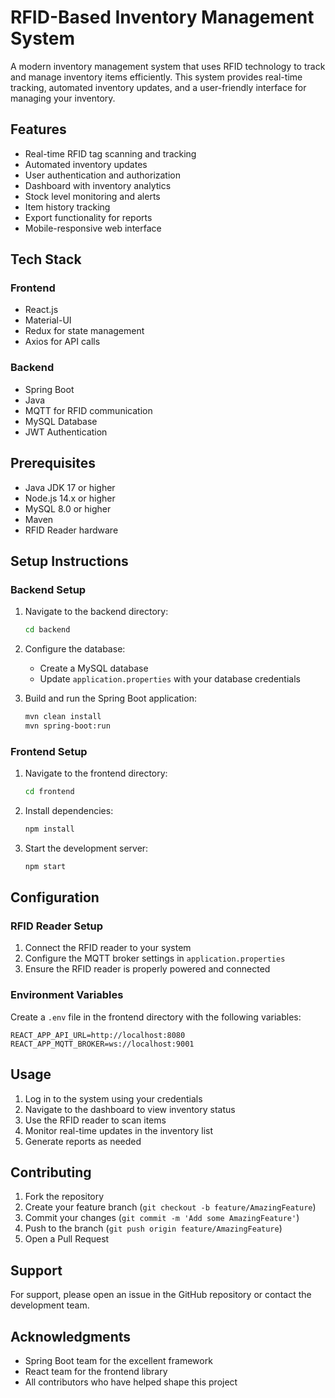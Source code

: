 # RFID-Based Inventory Management System

A modern inventory management system that uses RFID technology to track and manage inventory items efficiently. This system provides real-time tracking, automated inventory updates, and a user-friendly interface for managing your inventory.

## Features

- Real-time RFID tag scanning and tracking
- Automated inventory updates
- User authentication and authorization
- Dashboard with inventory analytics
- Stock level monitoring and alerts
- Item history tracking
- Export functionality for reports
- Mobile-responsive web interface

## Tech Stack

### Frontend
- React.js
- Material-UI
- Redux for state management
- Axios for API calls

### Backend
- Spring Boot
- Java
- MQTT for RFID communication
- MySQL Database
- JWT Authentication

## Prerequisites

- Java JDK 17 or higher
- Node.js 14.x or higher
- MySQL 8.0 or higher
- Maven
- RFID Reader hardware

## Setup Instructions

### Backend Setup

1. Navigate to the backend directory:
   ```bash
   cd backend
   ```

2. Configure the database:
   - Create a MySQL database
   - Update `application.properties` with your database credentials

3. Build and run the Spring Boot application:
   ```bash
   mvn clean install
   mvn spring-boot:run
   ```

### Frontend Setup

1. Navigate to the frontend directory:
   ```bash
   cd frontend
   ```

2. Install dependencies:
   ```bash
   npm install
   ```

3. Start the development server:
   ```bash
   npm start
   ```

## Configuration

### RFID Reader Setup
1. Connect the RFID reader to your system
2. Configure the MQTT broker settings in `application.properties`
3. Ensure the RFID reader is properly powered and connected

### Environment Variables
Create a `.env` file in the frontend directory with the following variables:
```
REACT_APP_API_URL=http://localhost:8080
REACT_APP_MQTT_BROKER=ws://localhost:9001
```

## Usage

1. Log in to the system using your credentials
2. Navigate to the dashboard to view inventory status
3. Use the RFID reader to scan items
4. Monitor real-time updates in the inventory list
5. Generate reports as needed

## Contributing

1. Fork the repository
2. Create your feature branch (`git checkout -b feature/AmazingFeature`)
3. Commit your changes (`git commit -m 'Add some AmazingFeature'`)
4. Push to the branch (`git push origin feature/AmazingFeature`)
5. Open a Pull Request

## Support

For support, please open an issue in the GitHub repository or contact the development team.

## Acknowledgments

- Spring Boot team for the excellent framework
- React team for the frontend library
- All contributors who have helped shape this project
